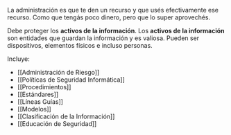 La administración es que te den un recurso y que usés efectivamente ese recurso. Como que tengás poco dinero, pero que lo super aprovechés.

Debe proteger los **activos de la información**. Los **activos de la información** son entidades que guardan la información y es valiosa. Pueden ser dispositivos, elementos físicos e incluso personas. 

Incluye:
- [[Administración de Riesgo]]
- [[Políticas de Seguridad Informática]]
- [[Procedimientos]]
- [[Estándares]]
- [[Líneas Guías]]
- [[Modelos]]
- [[Clasificación de la Información]]
- [[Educación de Seguridad]]